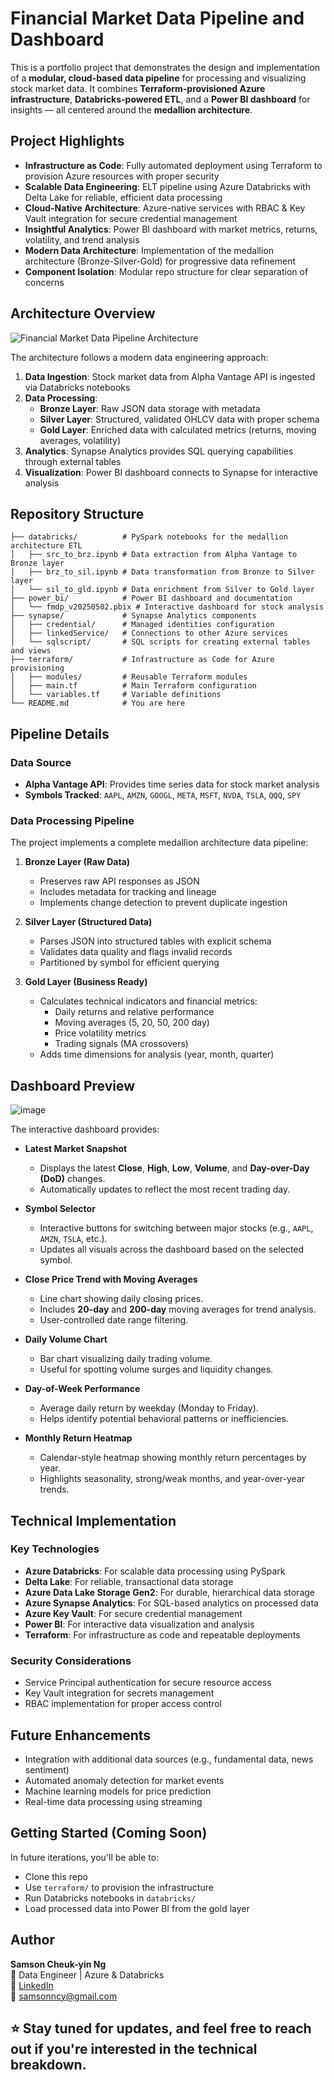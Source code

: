 # Financial Market Data Pipeline and Dashboard

This is a portfolio project that demonstrates the design and implementation of a **modular, cloud-based data pipeline** for processing and visualizing stock market data. It combines **Terraform-provisioned Azure infrastructure**, **Databricks-powered ETL**, and a **Power BI dashboard** for insights — all centered around the **medallion architecture**.

## Project Highlights

- **Infrastructure as Code**: Fully automated deployment using Terraform to provision Azure resources with proper security
- **Scalable Data Engineering**: ELT pipeline using Azure Databricks with Delta Lake for reliable, efficient data processing
- **Cloud-Native Architecture**: Azure-native services with RBAC & Key Vault integration for secure credential management
- **Insightful Analytics**: Power BI dashboard with market metrics, returns, volatility, and trend analysis
- **Modern Data Architecture**: Implementation of the medallion architecture (Bronze-Silver-Gold) for progressive data refinement
- **Component Isolation**: Modular repo structure for clear separation of concerns

## Architecture Overview

![Financial Market Data Pipeline Architecture](https://github.com/user-attachments/assets/e2d9b460-06ca-44c3-9f02-cbb0f4920572)

The architecture follows a modern data engineering approach:

1. **Data Ingestion**: Stock market data from Alpha Vantage API is ingested via Databricks notebooks
2. **Data Processing**: 
   - **Bronze Layer**: Raw JSON data storage with metadata
   - **Silver Layer**: Structured, validated OHLCV data with proper schema
   - **Gold Layer**: Enriched data with calculated metrics (returns, moving averages, volatility)
3. **Analytics**: Synapse Analytics provides SQL querying capabilities through external tables
4. **Visualization**: Power BI dashboard connects to Synapse for interactive analysis

## Repository Structure

```
├── databricks/          # PySpark notebooks for the medallion architecture ETL
│   ├── src_to_brz.ipynb # Data extraction from Alpha Vantage to Bronze layer
│   ├── brz_to_sil.ipynb # Data transformation from Bronze to Silver layer
│   └── sil_to_gld.ipynb # Data enrichment from Silver to Gold layer
├── power_bi/            # Power BI dashboard and documentation
│   └── fmdp_v20250502.pbix # Interactive dashboard for stock analysis
├── synapse/             # Synapse Analytics components
│   ├── credential/      # Managed identities configuration
│   ├── linkedService/   # Connections to other Azure services
│   └── sqlscript/       # SQL scripts for creating external tables and views
├── terraform/           # Infrastructure as Code for Azure provisioning
│   ├── modules/         # Reusable Terraform modules
│   ├── main.tf          # Main Terraform configuration
│   └── variables.tf     # Variable definitions
└── README.md            # You are here
```

## Pipeline Details

### Data Source
- **Alpha Vantage API**: Provides time series data for stock market analysis
- **Symbols Tracked**: `AAPL`, `AMZN`, `GOOGL`, `META`, `MSFT`, `NVDA`, `TSLA`, `QQQ`, `SPY`

### Data Processing Pipeline
The project implements a complete medallion architecture data pipeline:

1. **Bronze Layer (Raw Data)**
   - Preserves raw API responses as JSON
   - Includes metadata for tracking and lineage
   - Implements change detection to prevent duplicate ingestion

2. **Silver Layer (Structured Data)**
   - Parses JSON into structured tables with explicit schema
   - Validates data quality and flags invalid records
   - Partitioned by symbol for efficient querying

3. **Gold Layer (Business Ready)**
   - Calculates technical indicators and financial metrics:
     - Daily returns and relative performance
     - Moving averages (5, 20, 50, 200 day)
     - Price volatility metrics
     - Trading signals (MA crossovers)
   - Adds time dimensions for analysis (year, month, quarter)

## Dashboard Preview

![image](https://github.com/user-attachments/assets/e7861b59-97a8-4b05-9160-9a5354c6f666)


The interactive dashboard provides:

- **Latest Market Snapshot**  
  - Displays the latest **Close**, **High**, **Low**, **Volume**, and **Day-over-Day (DoD)** changes.  
  - Automatically updates to reflect the most recent trading day.

- **Symbol Selector**  
  - Interactive buttons for switching between major stocks (e.g., `AAPL`, `AMZN`, `TSLA`, etc.).  
  - Updates all visuals across the dashboard based on the selected symbol.

- **Close Price Trend with Moving Averages**  
  - Line chart showing daily closing prices.  
  - Includes **20-day** and **200-day** moving averages for trend analysis.  
  - User-controlled date range filtering.

- **Daily Volume Chart**  
  - Bar chart visualizing daily trading volume.  
  - Useful for spotting volume surges and liquidity changes.

- **Day-of-Week Performance**  
  - Average daily return by weekday (Monday to Friday).  
  - Helps identify potential behavioral patterns or inefficiencies.

- **Monthly Return Heatmap**  
  - Calendar-style heatmap showing monthly return percentages by year.  
  - Highlights seasonality, strong/weak months, and year-over-year trends.




## Technical Implementation

### Key Technologies
- **Azure Databricks**: For scalable data processing using PySpark
- **Delta Lake**: For reliable, transactional data storage
- **Azure Data Lake Storage Gen2**: For durable, hierarchical data storage
- **Azure Synapse Analytics**: For SQL-based analytics on processed data
- **Azure Key Vault**: For secure credential management
- **Power BI**: For interactive data visualization and analysis
- **Terraform**: For infrastructure as code and repeatable deployments

### Security Considerations
- Service Principal authentication for secure resource access
- Key Vault integration for secrets management
- RBAC implementation for proper access control

## Future Enhancements

- Integration with additional data sources (e.g., fundamental data, news sentiment)
- Automated anomaly detection for market events
- Machine learning models for price prediction
- Real-time data processing using streaming

## Getting Started (Coming Soon)

In future iterations, you'll be able to:
- Clone this repo
- Use `terraform/` to provision the infrastructure
- Run Databricks notebooks in `databricks/`
- Load processed data into Power BI from the gold layer

## Author

**Samson Cheuk-yin Ng**  
📍 Data Engineer | Azure & Databricks  
🔗 [LinkedIn](https://www.linkedin.com/in/cy-samson-ng)  
📧 samsonncy@gmail.com

## ⭐ Stay tuned for updates, and feel free to reach out if you're interested in the technical breakdown.

